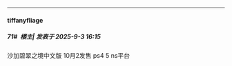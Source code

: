 ﻿
*****

####  tiffanyfliage  
##### 71#         楼主| 发表于 2025-9-3 16:15

沙加碧翠之境中文版 10月2发售 ps4 5 ns平台

